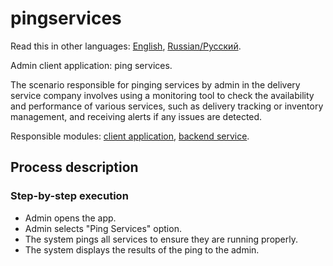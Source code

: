# pingservices

Read this in other languages: [English](pingservices.md), [Russian/Русский](pingservices.ru.md). 

Admin client application: ping services.

The scenario responsible for pinging services by admin in the delivery service company involves using a monitoring tool to check the availability and performance of various services, such as delivery tracking or inventory management, and receiving alerts if any issues are detected.

Responsible modules: [client application](../../frontend/adminclient.md), [backend service](../../backend/adminbackend.md).

## Process description

### Step-by-step execution

- Admin opens the app.
- Admin selects "Ping Services" option.
- The system pings all services to ensure they are running properly.
- The system displays the results of the ping to the admin.
